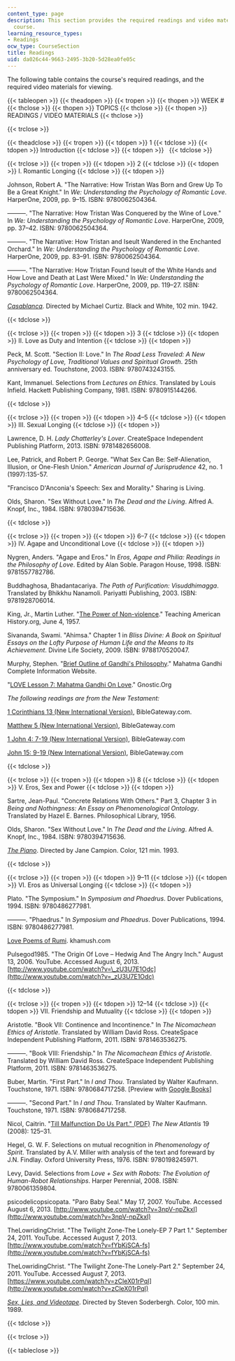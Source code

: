 ```yaml
---
content_type: page
description: This section provides the required readings and video materials for the
  course.
learning_resource_types:
- Readings
ocw_type: CourseSection
title: Readings
uid: da026c44-9663-2495-3b20-5d28ea0fe05c
---
```


The following table contains the course's required readings, and the required video materials for viewing.

{{< tableopen >}}
{{< theadopen >}}
{{< tropen >}}
{{< thopen >}}
WEEK #
{{< thclose >}}
{{< thopen >}}
TOPICS
{{< thclose >}}
{{< thopen >}}
READINGS / VIDEO MATERIALS
{{< thclose >}}

{{< trclose >}}

{{< theadclose >}}
{{< tropen >}}
{{< tdopen >}}
1
{{< tdclose >}}
{{< tdopen >}}
Introduction
{{< tdclose >}}
{{< tdopen >}}
 
{{< tdclose >}}

{{< trclose >}}
{{< tropen >}}
{{< tdopen >}}
2
{{< tdclose >}}
{{< tdopen >}}
I. Romantic Longing
{{< tdclose >}}
{{< tdopen >}}


Johnson, Robert A. "The Narrative: How Tristan Was Born and Grew Up To Be a Great Knight." In _We: Understanding the Psychology of Romantic Love_. HarperOne, 2009, pp. 9–15. ISBN: 9780062504364. 

———. "The Narrative: How Tristan Was Conquered by the Wine of Love." In _We: Understanding the Psychology of Romantic Love_. HarperOne, 2009, pp. 37–42. ISBN: 9780062504364.

———. "The Narrative: How Tristan and Iseult Wandered in the Enchanted Orchard." In _We: Understanding the Psychology of Romantic Love_. HarperOne, 2009, pp. 83–91. ISBN: 9780062504364. 

———. "The Narrative: How Tristan Found Iseult of the White Hands and How Love and Death at Last Were Mixed." In _We: Understanding the Psychology of Romantic Love_. HarperOne, 2009, pp. 119–27. ISBN: 9780062504364. 

[_Casablanca_](http://www.imdb.com/title/tt0034583/?ref_=sr_1). Directed by Michael Curtiz. Black and White, 102 min. 1942.


{{< tdclose >}}

{{< trclose >}}
{{< tropen >}}
{{< tdopen >}}
3
{{< tdclose >}}
{{< tdopen >}}
II. Love as Duty and Intention
{{< tdclose >}}
{{< tdopen >}}


Peck, M. Scott. "Section II: Love." In _The Road Less Traveled: A New Psychology of Love, Traditional Values and Spiritual Growth_. 25th anniversary ed. Touchstone, 2003. ISBN: 9780743243155.

Kant, Immanuel. Selections from _Lectures on Ethics_. Translated by Louis Infield. Hackett Publishing Company, 1981. ISBN: 9780915144266.


{{< tdclose >}}

{{< trclose >}}
{{< tropen >}}
{{< tdopen >}}
4–5
{{< tdclose >}}
{{< tdopen >}}
III. Sexual Longing
{{< tdclose >}}
{{< tdopen >}}


Lawrence, D. H. _Lady Chatterley's Lover_. CreateSpace Independent Publishing Platform, 2013. ISBN: 9781482656008.

Lee, Patrick, and Robert P. George. "What Sex Can Be: Self-Alienation, Illusion, or One-Flesh Union." _American Journal of Jurisprudence_ 42, no. 1 (1997):135-57.

"Francisco D'Anconia's Speech: Sex and Morality." Sharing is Living.

Olds, Sharon. "Sex Without Love." In _The Dead and the Living_. Alfred A. Knopf, Inc., 1984. ISBN: 9780394715636.


{{< tdclose >}}

{{< trclose >}}
{{< tropen >}}
{{< tdopen >}}
6–7
{{< tdclose >}}
{{< tdopen >}}
IV. Agape and Unconditional Love
{{< tdclose >}}
{{< tdopen >}}


Nygren, Anders. "Agape and Eros." In _Eros,_ _Agape and Philia: Readings in the Philosophy of Love_. Edited by Alan Soble. Paragon House, 1998. ISBN: 9781557782786.

Buddhaghosa, Bhadantacariya. _The Path of Purification: Visuddhimagga_. Translated by Bhikkhu Nanamoli. Pariyatti Publishing, 2003. ISBN: 9781928706014.

King, Jr., Martin Luther. "[The Power of Non-violence](https://webs.wofford.edu/whisnantdm/Sixties/Civil-Rights/The%20Power_Non-violence.pdf)." Teaching American History.org, June 4, 1957.

Sivananda, Swami. "Ahimsa." Chapter 1 in _Bliss Divine: A Book on Spiritual Essays on the Lofty Purpose of Human Life and the Means to Its Achievement_. Divine Life Society, 2009. ISBN: 9788170520047.

Murphy, Stephen. "[Brief Outline of Gandhi's Philosophy](http://www.mkgandhi.org/articles/murphy.htm)." Mahatma Gandhi Complete Information Website.

"[LOVE Lesson 7: Mahatma Gandhi On Love](http://www.gnostic.org/tree_1/09_love/09_love_7_gandhi.htm)." Gnostic.Org

_The following readings are from the New Testament:_

[1 Corinthians 13 (New International Version)](http://www.biblegateway.com/passage/?search=1%20Corinthians%2013&version=NIV), BibleGateway.com.

[Matthew 5 (New International Version)](http://www.biblegateway.com/passage/?search=matthew%205&version=NIV), BibleGateway.com

[1 John 4: 7-19 (New International Version)](http://www.biblegateway.com/passage/?search=1%20John%204:%207-19&version=NIV), BibleGateway.com

[John 15: 9-19 (New International Version)](http://www.biblegateway.com/passage/?search=John%2015:%209-19&version=NIV), BibleGateway.com


{{< tdclose >}}

{{< trclose >}}
{{< tropen >}}
{{< tdopen >}}
8
{{< tdclose >}}
{{< tdopen >}}
V. Eros, Sex and Power
{{< tdclose >}}
{{< tdopen >}}


Sartre, Jean-Paul. "Concrete Relations With Others." Part 3, Chapter 3 in _Being and Nothingness: An Essay on Phenomenological Ontology_. Translated by Hazel E. Barnes. Philosophical Library, 1956.

Olds, Sharon. "Sex Without Love." In _The Dead and the Living_. Alfred A. Knopf, Inc., 1984. ISBN: 9780394715636.

[_The Piano_](http://www.imdb.com/title/tt0107822/?ref_=sr_3). Directed by Jane Campion. Color, 121 min. 1993.


{{< tdclose >}}

{{< trclose >}}
{{< tropen >}}
{{< tdopen >}}
9–11
{{< tdclose >}}
{{< tdopen >}}
VI. Eros as Universal Longing
{{< tdclose >}}
{{< tdopen >}}


Plato. "The Symposium." In _Symposium and Phaedrus_. Dover Publications, 1994. ISBN: 9780486277981.

———. "Phaedrus." In _Symposium and Phaedrus_. Dover Publications, 1994. ISBN: 9780486277981.

[Love Poems of Rumi](http://www.khamush.com/love_poems.html). khamush.com

Pulsegod1985. "The Origin Of Love – Hedwig And The Angry Inch." August 13, 2006. YouTube. Accessed August 6, 2013. [http://www.youtube.com/watch?v=\_zU3U7E1Odc](http://www.youtube.com/watch?v=_zU3U7E1Odc)


{{< tdclose >}}

{{< trclose >}}
{{< tropen >}}
{{< tdopen >}}
12–14
{{< tdclose >}}
{{< tdopen >}}
VII. Friendship and Mutuality
{{< tdclose >}}
{{< tdopen >}}


Aristotle. "Book VII: Continence and Incontinence." In _The Nicomachean Ethics of Aristotle_. Translated by William David Ross. CreateSpace Independent Publishing Platform, 2011. ISBN: 9781463536275.

———. "Book VIII: Friendship." In _The Nicomachean Ethics of Aristotle_. Translated by William David Ross. CreateSpace Independent Publishing Platform, 2011. ISBN: 9781463536275.

Buber, Martin. "First Part." In _I and Thou_. Translated by Walter Kaufmann. Touchstone, 1971. ISBN: 9780684717258. \[Preview with [Google Books](http://books.google.com/books?id=5zDrO1fqXWYC&printsec=frontcover)\]

———. "Second Part." In _I and Thou_. Translated by Walter Kaufmann. Touchstone, 1971. ISBN: 9780684717258.

Nicol, Caitrin. "[Till Malfunction Do Us Part." (PDF)](http://www.thenewatlantis.com/docLib/20080324_TNA19SOTARobotIntimacy.pdf) _The New Atlantis_ 19 (2008): 125–31.

Hegel, G. W. F. Selections on mutual recognition in _Phenomenology of Spirit_. Translated by A.V. Miller with analysis of the text and foreward by J.N. Findlay. Oxford University Press, 1976. ISBN: 9780198245971.

Levy, David. Selections from _Love + Sex with Robots: The Evolution of Human-Robot Relationships_. Harper Perennial, 2008. ISBN: 9780061359804.

psicodelicopsicopata. "Paro Baby Seal." May 17, 2007. YouTube. Accessed August 6, 2013. [http://www.youtube.com/watch?v=3npV-npZkxI](http://www.youtube.com/watch?v=3npV-npZkxI)

TheLowridingChrist. "The Twilight Zone-The Lonely-EP 7 Part 1." September 24, 2011. YouTube. Accessed August 7, 2013. [http://www.youtube.com/watch?v=fYbKjSCA-fs](http://www.youtube.com/watch?v=fYbKjSCA-fs)

TheLowridingChrist. "The Twilight Zone-The Lonely-Part 2." September 24, 2011. YouTube. Accessed August 7, 2013. [https://www.youtube.com/watch?v=zCleX01rPqI](http://www.youtube.com/watch?v=zCleX01rPqI)

[_Sex, Lies, and Videotape_](http://www.imdb.com/title/tt0098724/?ref_=sr_1). Directed by Steven Soderbergh. Color, 100 min. 1989.


{{< tdclose >}}

{{< trclose >}}

{{< tableclose >}}